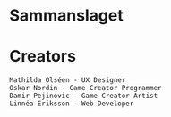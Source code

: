 # Sammanslaget

# Creators

    Mathilda Olséen - UX Designer
    Oskar Nordin - Game Creator Programmer
    Damir Pejinovic - Game Creator Artist
    Linnéa Eriksson - Web Developer
